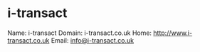 
# i-transact

Name: i-transact
Domain: i-transact.co.uk
Home: http://www.i-transact.co.uk
Email: info@i-transact.co.uk

